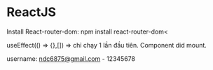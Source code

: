 # ReactJS

Install React-router-dom: npm install react-router-dom< 

useEffect(() => {},[]) => chỉ chạy 1 lần đầu tiên. Component did mount.

username: ndc6875@gmail.com - 12345678

